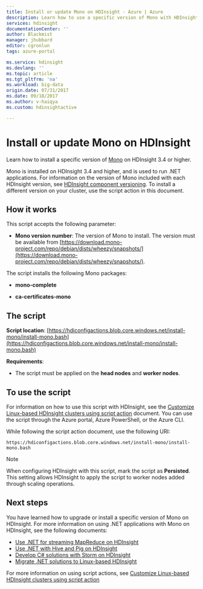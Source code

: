 ```yaml
---
title: Install or update Mono on HDInsight - Azure | Azure
description: Learn how to use a specific version of Mono with HDInsight cluster. Mono is used to run .NET applications on Linux-based HDInsight clusters.
services: hdinsight
documentationCenter: ''
author: Blackmist
manager: jhubbard
editor: cgronlun
tags: azure-portal

ms.service: hdinsight
ms.devlang: ''
ms.topic: article
ms.tgt_pltfrm: 'na'
ms.workload: big-data
origin.date: 07/31/2017
ms.date: 09/18/2017
ms.author: v-haiqya
ms.custom: hdinsightactive

---
```


# Install or update Mono on HDInsight

Learn how to install a specific version of [Mono](http://www.mono-project.com) on HDInsight 3.4 or higher.

Mono is installed on HDInsight 3.4 and higher, and is used to run .NET applications. For information on the version of Mono included with each HDInsight version, see [HDInsight component versioning](hdinsight-component-versioning.md). To install a different version on your cluster, use the script action in this document. 

## How it works

This script accepts the following parameter:

* __Mono version number__: The version of Mono to install. The version must be available from [https://download.mono-project.com/repo/debian/dists/wheezy/snapshots/](https://download.mono-project.com/repo/debian/dists/wheezy/snapshots/).

The script installs the following Mono packages:

* __mono-complete__

* __ca-certificates-mono__

## The script

__Script location__: [https://hdiconfigactions.blob.core.windows.net/install-mono/install-mono.bash](https://hdiconfigactions.blob.core.windows.net/install-mono/install-mono.bash)

__Requirements__:

* The script must be applied on the __head nodes__ and __worker nodes__.

## To use the script

For information on how to use this script with HDInsight, see the [Customize Linux-based HDInsight clusters using script action](hdinsight-hadoop-customize-cluster-linux.md#apply-a-script-action-to-a-running-cluster) document. You can use the script through the Azure portal, Azure PowerShell, or the Azure CLI.

While following the script action document, use the following URI:

    https://hdiconfigactions.blob.core.windows.net/install-mono/install-mono.bash

> [!NOTE]
> When configuring HDInsight with this script, mark the script as __Persisted__. This setting allows HDInsight to apply the script to worker nodes added through scaling operations.

## Next steps

You have learned how to upgrade or install a specific version of Mono on HDInsight. For more information on using .NET applications with Mono on HDInsight, see the following documents:

* [Use .NET for streaming MapReduce on HDInsight](hdinsight-hadoop-dotnet-csharp-mapreduce-streaming.md)
* [Use .NET with Hive and Pig on HDInsight](hdinsight-hadoop-hive-pig-udf-dotnet-csharp.md)
* [Develop C# solutions with Storm on HDInsight](hdinsight-storm-develop-csharp-visual-studio-topology.md)
* [Migrate .NET solutions to Linux-based HDInsight](hdinsight-hadoop-migrate-dotnet-to-linux.md)

For more information on using script actions, see [Customize Linux-based HDInsight clusters using script action](hdinsight-hadoop-customize-cluster-linux.md)
<!--Update_Description: update metadata-->